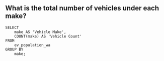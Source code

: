 ## What is the total number of vehicles under each make?

```
SELECT 
	make AS 'Vehicle Make',
    COUNT(make) AS 'Vehicle Count'
FROM 
	ev_population_wa
GROUP BY
	make;
```

